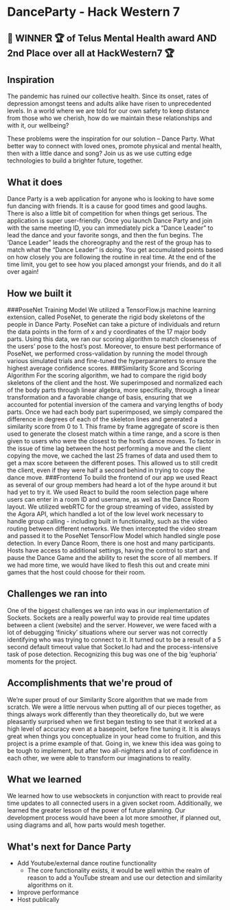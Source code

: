 # DanceParty - Hack Western 7

## :tada: WINNER :trophy: of Telus Mental Health award AND 2nd Place over all at HackWestern7 :trophy:

## Inspiration
The pandemic has ruined our collective health. Since its onset, rates of depression amongst teens and adults alike have risen to unprecedented levels. In a world where we are told for our own safety to keep distance from those who we cherish, how do we maintain these relationships and with it, our wellbeing? 

These problems were the inspiration for our solution – Dance Party. What better way to connect with loved ones, promote physical and mental health, then with a little dance and song? Join us as we use cutting edge technologies to build a brighter future, together. 


## What it does

Dance Party is a web application for anyone who is looking to have some fun dancing with friends. It is a cause for good times and good laughs. There is also a little bit of competition for when things get serious. The application is super user-friendly. Once you launch Dance Party and join with the same meeting ID, you can immediately pick a “Dance Leader” to lead the dance and your favorite songs, and then the fun begins. The ‘Dance Leader” leads the choreography and the rest of the group has to match what the “Dance Leader” is doing. You get accumulated points based on how closely you are following the routine in real time. At the end of the time limit, you get to see how you placed amongst your friends, and do it all over again! 

## How we built it

###PoseNet Training Model
We utilized a TensorFlow.js machine learning extension, called PoseNet, to generate the rigid body skeletons of the people in Dance Party. PoseNet can take a picture of individuals and return the data points in the form of x and y coordinates of the 17 major body parts. Using this data, we ran our scoring algorithm to match closeness of the users’ pose to the host’s post. Moreover, to ensure best performance of PoseNet, we performed cross-validation by running the model through various simulated trials and fine-tuned the hyperparameters to ensure the highest average confidence scores.
###Similarity Score and Scoring Algorithm
For the scoring algorithm, we had to compare the rigid body skeletons of the client and the host. We superimposed and normalized each of the body parts through linear algebra, more specifically, through a linear transformation and a favorable change of basis, ensuring that we accounted for potential inversion of the camera and varying lengths of body parts. Once we had each body part superimposed, we simply compared the difference in degrees of each of the skeleton lines and generated a similarity score from 0 to 1. This frame by frame aggregate of score is then used to generate the closest match within a time range, and a score is then given to users who were the closest to the host’s dance moves. To factor in the issue of time lag between the host performing a move and the client copying the move, we cached the last 25 frames of data and used them to get a max score between the different poses. This allowed us to still credit the client, even if they were half a second behind in trying to copy the dance move.
###Frontend
To build the frontend of our app we used React as several of our group members had heard a lot of the hype around it but had yet to try it. We used React to build the room selection page where users can enter in a room ID and username, as well as the Dance Room layout. We utilized webRTC for the group streaming of video, assisted by the Agora API, which handled a lot of the low level work necessary to handle group calling - including built in functionality, such as the video routing between different networks. We then intercepted the video stream and passed it to the PoseNet TensorFlow Model which handled single pose detection. In every Dance Room, there is one host and many participants. Hosts have access to additional settings, having the control to start and pause the Dance Game and the ability to reset the score of all members. If we had more time, we would have liked to flesh this out and create mini games that the host could choose for their room.


## Challenges we ran into
One of the biggest challenges we ran into was in our implementation of Sockets. Sockets are a really powerful way to provide real time updates between a client (website) and the server. However, we were faced with a lot of debugging ‘finicky’ situations where our server was not correctly identifying who was trying to connect to it. It turned out to be a result of a 5 second default timeout value that Socket.Io had and the process-intensive task of pose detection. Recognizing this bug was one of the big ‘euphoria’ moments for the project.  



## Accomplishments that we're proud of
We’re super proud of our Similarity Score algorithm that we made from scratch.  We were a little nervous when putting all of our pieces together, as things always work differently than they theoretically do, but we were pleasantly surprised when we first began testing to see that it worked at a high level of accuracy even at a basepoint, before fine tuning it. It is always great when things you conceptualize in your head come to fruition, and this project is a prime example of that. Going in, we knew this idea was going to be tough to implement, but after two all-nighters and a lot of confidence in each other, we were able to transform our imaginations to reality. 

## What we learned
We learned how to use websockets in conjunction with react to provide real time updates to all connected users in a given socket room. Additionally, we learned the greater lesson of the power of future planning. Our development process would have been a lot more smoother, if planned out, using diagrams and all, how parts would mesh together. 



## What's next for Dance Party
- Add Youtube/external dance routine functionality
  - The core functionality exists, it would be well within the realm of reason to add a YouTube stream and use our detection and similarity algorithms on it. 
- Improve performance
- Host publically
